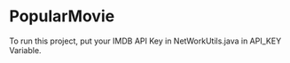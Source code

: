 # PopularMovie
To run this project, put your IMDB API Key in NetWorkUtils.java in API_KEY Variable.
